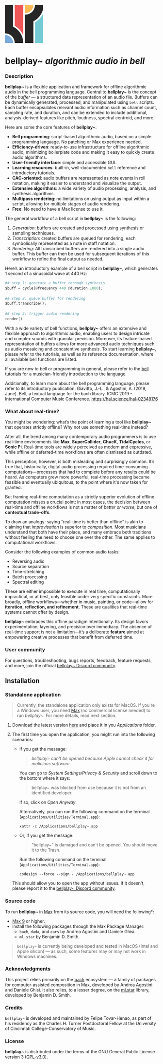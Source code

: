 <img src="media/logo.png" alt="bellplay logo" width="125"/>

# **bellplay~** _algorithmic audio in bell_

### Description

**bellplay~** is a flexible application and framework for offline algorithmic audio in the bell programming language. Central to **bellplay~** is the concept of the _buffer_ — a structured data representation of an audio file. Buffers can be dynamically generated, processed, and manipulated using `bell` scripts. Each buffer encapsulates relevant audio information such as channel count, sampling rate, and duration, and can be extended to include additional, analysis-derived features like pitch, loudness, spectral centroid, and more.

Here are some the core features of **bellplay~**:

- **Bell programming**: script-based algorithmic audio, based on a simple programming language. No patching or Max experience needed.
- **Efficiency-driven**: ready-to-use infrastructure for offline algorithmic audio, minimizing boilerplate code and making it easy to quickly create audio algorithms.
- **User-friendly interface**: simple and accessible GUI.
- **Learning resources**: built-in, well-documented `bell` reference and introductory tutorials.
- **CAC-oriented**: audio buffers are represented as note events in roll notation, making it easier to understand and visualize the output.
- **Extensive algorithms**: a wide variety of audio processing, analysis, and synthesis algorithms.
- **Multipass rendering**: no limitations on using output as input within a script, allowing for multiple stages of audio rendering.
- **Free**: No need to have a Max license to use it.

The general workflow of a bell script in **bellplay~** is the following:

1. _Generation_: buffers are created and processed using synthesis or sampling techniques.
2. _Transcription_: created buffers are queued for rendering, each symbolically represented as a note in staff notation.
3. _Rendering_: All transcribed buffers are rendered into a single audio buffer. This buffer can then be used for subsequent iterations of this workflow to refine the final output as needed.

Here’s an introductory example of a bell script in **bellplay~**, which generates 1 second of a sinusoidal wave at 440 Hz:

```py
## step 1: generate a buffer through synthesis
$buff = cycle(@frequency 440 @duration 1000);

## step 2: queue buffer for rendering
$buff.transcribe();

## step 3: trigger audio rendering
render()
```

With a wide variety of bell functions, **bellplay~** offers an extensive and flexible approach to algorithmic audio, enabling users to design intricate and complex sounds with granular precision. Moreover, its feature-based representation of buffers allows for more advanced audio techniques such as audio mosaicing and concatentive synthesis. To start learning **bellplay~**, please refer to the tutorials, as well as its reference documentation, where all available bell functions are listed.

If you are new to bell or programming in general, please refer to the [bell tutorials](https://felipe-tovar-henao.com/bell-tutorials/) for a musician-friendly introduction to the language.

Additionally, to learn more about the bell programming language, please refer to its introductory publication:
Giavitto, J.-L., & Agostini, A. (2019, June). Bell, a textual language for the bach library. ICMC 2019 - International Computer Music Conference. https://hal.science/hal-02348176

### What about real-time?

You might be wondering: what’s the point of learning a tool like **bellplay~** that operates strictly offline? Why not use something real-time instead?

After all, the trend among many contemporary audio programmers is to use real-time environments like **Max**, **SuperCollider**, **ChucK**, **TidalCycles**, or **Sonic Pi**. Real-time tools are widely perceived as modern and expressive, while offline or deferred-time workflows are often dismissed as outdated.

This perception, however, is both misleading and surprisingly common. It’s true that, historically, digital audio processing required time-consuming computations—processes that had to complete before any results could be heard. As computers grew more powerful, real-time processing became feasible and eventually ubiquitous, to the point where it's now taken for granted.

But framing real-time computation as a strictly superior evolution of offline computation misses a crucial point: in most cases, the decision between real-time and offline workflows is not a matter of _better or worse_, but one of **contextual trade-offs**.

To draw an analogy: saying “real-time is better than offline” is akin to claiming that _improvisation_ is superior to _composition_. Most musicians understand that both have their place, and many embrace both traditions without feeling the need to choose one over the other. The same applies to computational workflows.

Consider the following examples of common audio tasks:

- Reversing audio
- Source separation
- Time-stretching
- Batch processing
- Spectral editing

These are either impossible to execute in real time, computationally impractical, or at best, only feasible under very specific constraints. More broadly, offline workflows—whether in music, painting, or code—allow for **iteration, reflection, and refinement**. These are qualities that real-time systems cannot offer by design.

**bellplay~** embraces this offline paradigm intentionally. Its design favors experimentation, layering, and precision over immediacy. The absence of real-time support is not a limitation—it’s a deliberate **feature** aimed at empowering creative processes that benefit from deferred time.

### User community

For questions, troubleshooting, bugs reports, feedback, feature requests, and more, join the official [bellplay~ Discord community](https://discord.gg/RKZxTwWvxd).

## Installation

### Standalone application

> Currently, the standalone application only exists for MacOS. If you're a Windows user, you need [Max](https://cycling74.com/downloads) (no commercial license needed) to run _bellplay~_. For more details, read next section.

1. Download the latest version [here](https://github.com/felipetovarhenao/bellplay/releases/latest/) and place it in you _Applications_ folder.
2. The first time you open the application, you might run into the following scenarios:

   - If you get the message:

     > _bellplay~ can't be opened because Apple cannot check it for malicious software_.

     You can go to _System Settings/Privacy & Security_ and scroll down to the bottom where it says:

     > bellplay~ was blocked from use because it is not from an identified developer.

     If so, click on _Open Anyway_.

     Alternatively, you can run the following command on the terminal (`Applications/Utilities/Terminal.app`):

     ```
     xattr -c /Applications/bellplay~.app
     ```

   - Or, if you get the message:

     > "bellplay~" is damaged and can't be opened. You should move it to the Trash.

     Run the following command on the terminal (`Applications/Utilities/Terminal.app`):

     ```
     codesign --force --sign - /Applications/bellplay~.app
     ```

   This should allow you to open the app without issues. If it doesn't, please report it to the [bellplay~ Discord community](https://discord.gg/RKZxTwWvxd).

### Source code

To run **bellplay~** in [Max](https://cycling74.com/downloads) from its source code, you will need the following\*:

- [Max 9](https://cycling74.com/downloads) or higher.
- Install the following packages through the Max Package Manager:
  - `bach`, `dada`, and `ears` by Andrea Agostini and Daniele Ghisi.
  - `ml.star` by Benjamin D. Smith.

> `bellplay~` is currently being developed and tested in MacOS (Intel and Apple silicon) — as such, some features may or may not work in Windows machines.

### Acknowledgments

This project relies primarily on the [bach](https://bachproject.net) ecosystem — a family of packages for computer-assisted composition in Max, developed by Andrea Agostini and Daniele Ghisi. It also relies, to a lesser degree, on the [ml.star](<[https://](https://www.benjamindaysmith.com/ml-machine-learning-toolkit-in-max)>) library, developed by Benjamin D. Smith.

### Credits

`bellplay~` is developed and maintained by Felipe Tovar-Henao, as part of his residency as the Charles H. Turner Postdoctoral Fellow at the University of Cincinnati College-Conservatory of Music.

### License

**bellplay~** is distributed under the terms of the GNU General Public License version 3 ([GPL-v3.0](https://www.gnu.org/licenses/gpl-3.0.en.html)).
